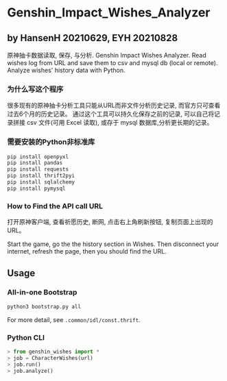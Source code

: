 # Genshin_Impact_Wishes_Analyzer

## by HansenH 20210629, EYH 20210828

原神抽卡数据读取, 保存, 与分析.
Genshin Impact Wishes Analyzer.
Read wishes log from URL and save them to csv and mysql db (local or remote). Analyze wishes' history data with Python.

### 为什么写这个程序

很多现有的原神抽卡分析工具只能从URL而非文件分析历史记录, 而官方只可查看过去6个月的历史记录。
通过这个工具可以持久化保存之前的记录, 可以自己将记录拼接 csv 文件(可用 Excel 读取), 或存于 mysql 数据库,分析更长期的记录。

### 需要安装的Python非标准库

```bash
pip install openpyxl
pip install pandas
pip install requests
pip install thrift2pyi
pip install sqlalchemy
pip install pymysql
```

### How to Find the API call URL

打开原神客户端, 查看祈愿历史, 断网, 点击右上角刷新按钮, 复制页面上出现的 URL。

Start the game, go the the history section in Wishes.
Then disconnect your internet, refresh the page, then you should find the URL.

## Usage

### All-in-one Bootstrap

```bash
python3 bootstrap.py all
```

For more detail, see `.common/idl/const.thrift`.

### Python CLI

```python
> from genshin_wishes import *
> job = CharacterWishes(url)
> job.run()
> job.analyze()
```
